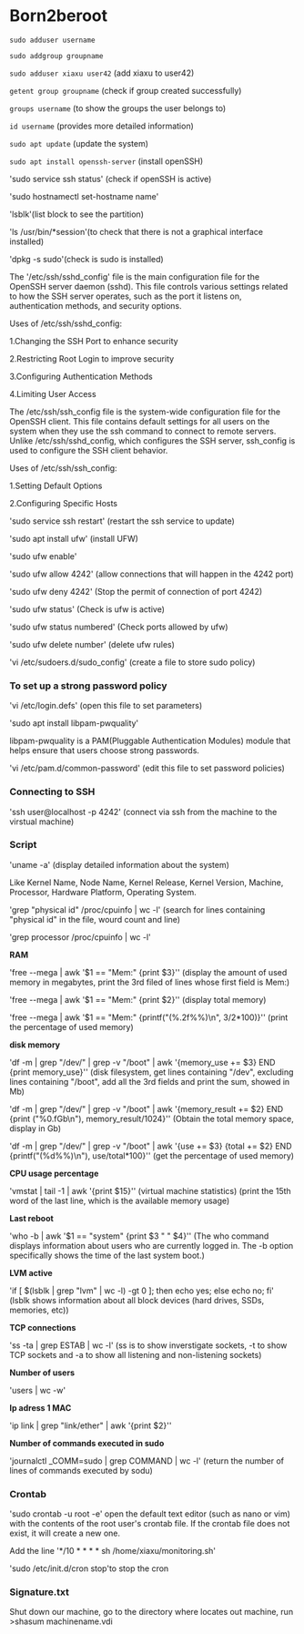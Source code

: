 # Born2beroot

`sudo adduser username`

`sudo addgroup groupname`

`sudo adduser xiaxu user42`
(add xiaxu to user42)

`getent group groupname`
(check if group created successfully)

`groups username`
(to show the groups the user belongs to)

`id username`
(provides more detailed information)

`sudo apt update`
(update the system)

`sudo apt install openssh-server`
(install openSSH)

'sudo service ssh status'
(check if openSSH is active)

'sudo hostnamectl set-hostname name'

'lsblk'(list block to see the partition)

'ls /usr/bin/*session'(to check that there is not a graphical interface installed)

'dpkg -s sudo'(check is sudo is installed)

The '/etc/ssh/sshd_config' file is the main configuration file for the OpenSSH server daemon (sshd). This file controls various settings related to how the SSH server operates, such as the port it listens on, authentication methods, and security options.

Uses of /etc/ssh/sshd_config:

1.Changing the SSH Port to enhance security

2.Restricting Root Login to improve security

3.Configuring Authentication Methods

4.Limiting User Access


The /etc/ssh/ssh_config file is the system-wide configuration file for the OpenSSH client. This file contains default settings for all users on the system when they use the ssh command to connect to remote servers. Unlike /etc/ssh/sshd_config, which configures the SSH server, ssh_config is used to configure the SSH client behavior.

Uses of /etc/ssh/ssh_config:

1.Setting Default Options

2.Configuring Specific Hosts

'sudo service ssh restart'
(restart the ssh service to update)

'sudo apt install ufw'
(install UFW)

'sudo ufw enable'

'sudo ufw allow 4242'
(allow connections that will happen in the 4242 port)

'sudo ufw deny 4242'
(Stop the permit of connection of port 4242)

'sudo ufw status'
(Check is ufw is active)

'sudo ufw status numbered'
(Check ports allowed by ufw)

'sudo ufw delete number'
(delete ufw rules)

'vi /etc/sudoers.d/sudo_config'
(create a file to store sudo policy)

### To set up a strong password policy

'vi /etc/login.defs'
(open this file to set parameters)

'sudo apt install libpam-pwquality'

libpam-pwquality is a PAM(Pluggable Authentication Modules) module that helps ensure that users choose strong passwords. 

'vi /etc/pam.d/common-password'
(edit this file to set password policies)

### Connecting to SSH

'ssh user@localhost -p 4242'
(connect via ssh from the machine to the virstual machine)

### Script

'uname -a'
(display detailed information about the system)

Like Kernel Name, Node Name, Kernel Release, Kernel Version, Machine, Processor, Hardware Platform, Operating System.

'grep "physical id" /proc/cpuinfo | wc -l'
(search for lines containing "physical id" in the file, wourd count and line)

'grep processor /proc/cpuinfo | wc -l'

**RAM**

'free --mega | awk '$1 == "Mem:" {print $3}''
(display the amount of used memory in megabytes, print the 3rd filed of lines whose first field is Mem:)

'free --mega | awk '$1 == "Mem:" {print $2}''
(display total memory)

'free --mega | awk '$1 == "Mem:" {printf("(%.2f%%)\n", $3/$2*100)}''
(print the percentage of used memory)

**disk memory**

'df -m | grep "/dev/" | grep -v "/boot" | awk '{memory_use += $3} END {print memory_use}''
(disk filesystem, get lines containing "/dev", excluding lines containing "/boot", add all the 3rd fields and print the sum, showed in Mb)

'df -m | grep "/dev/" | grep -v "/boot" | awk '{memory_result += $2} END {print ("%0.fGb\n"), memory_result/1024}''
(Obtain the total memory space, display in Gb)

'df -m | grep "/dev/" | grep -v "/boot" | awk '{use += $3} {total += $2} END {printf("(%d%%)\n"), use/total*100}''
(get the percentage of used memory)

**CPU usage percentage**

'vmstat | tail -1 | awk '{print $15}''
(virtual machine statistics) (print the 15th word of the last line, which is the available memory usage)

**Last reboot**

'who -b | awk '$1 == "system" {print $3 " " $4}''
(The who command displays information about users who are currently logged in.
The -b option specifically shows the time of the last system boot.)

**LVM active**

'if [ $(lsblk | grep "lvm" | wc -l) -gt 0 ]; then echo yes; else echo no; fi'
(lsblk shows information about all block devices (hard drives, SSDs, memories, etc))

**TCP connections**

'ss -ta | grep ESTAB | wc -l'
(ss is to show inverstigate sockets, -t to show TCP sockets and -a to show all listening and non-listening sockets)

**Number of users**

'users | wc -w'

**Ip adress 1 MAC**

'ip link | grep "link/ether" | awk '{print $2}''

**Number of commands executed in sudo**

'journalctl _COMM=sudo | grep COMMAND | wc -l'
(return the number of lines of commands executed by sodu)

### Crontab

'sudo crontab -u root -e'
open the default text editor (such as nano or vim) with the contents of the root user's crontab file. If the crontab file does not exist, it will create a new one.

Add the line '*/10 * * * * sh /home/xiaxu/monitoring.sh'

'sudo /etc/init.d/cron stop'to stop the cron

### Signature.txt

Shut down our machine, go to the directory where locates out machine, run >shasum machinename.vdi

